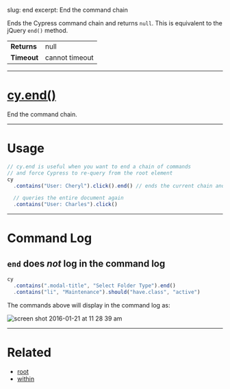 slug: end
excerpt: End the command chain

Ends the Cypress command chain and returns `null`. This is equivalent to the jQuery `end()` method.

| | |
|--- | --- |
| **Returns** | null |
| **Timeout** | cannot timeout |

***

# [cy.end()](#section-usage)

End the command chain.

***

# Usage

```javascript
// cy.end is useful when you want to end a chain of commands
// and force Cypress to re-query from the root element
cy
  .contains("User: Cheryl").click().end() // ends the current chain and returns null

  // queries the entire document again
  .contains("User: Charles").click()
```

***

# Command Log

## `end` does *not* log in the command log

```javascript
cy
  .contains(".modal-title", "Select Folder Type").end()
  .contains("li", "Maintenance").should("have.class", "active")
```

The commands above will display in the command log as:

![screen shot 2016-01-21 at 11 28 39 am](https://cloud.githubusercontent.com/assets/1271364/12486875/8aa69ff0-c032-11e5-815d-b29a5020271a.png)

***

# Related

- [root](https://on.cypress.io/api/root)
- [within](https://on.cypress.io/api/within)